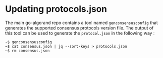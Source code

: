 # Updating protocols.json

The main go-algorand repo contains a tool named `genconsensusconfig` that generates the supported consensus protocols version file.
The output of this tool can be used to generate the `protocol.json` in the following way :

```
~$ genconsensusconfig
~$ cat consensus.json | jq --sort-keys > protocols.json
~$ rm consensus.json
```

